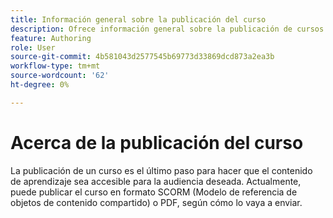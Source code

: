 ```yaml
---
title: Información general sobre la publicación del curso
description: Ofrece información general sobre la publicación de cursos en el contenido de aprendizaje y formación.
feature: Authoring
role: User
source-git-commit: 4b581043d2577545b69773d33869dcd873a2ea3b
workflow-type: tm+mt
source-wordcount: '62'
ht-degree: 0%

---
```


# Acerca de la publicación del curso

La publicación de un curso es el último paso para hacer que el contenido de aprendizaje sea accesible para la audiencia deseada. Actualmente, puede publicar el curso en formato SCORM (Modelo de referencia de objetos de contenido compartido) o PDF, según cómo lo vaya a enviar.




